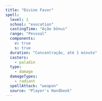 ```yaml
---
title: "Divine Favor"
spell:
  level: 1
  school: "evocation"
  castingTime: "Ação bônus"
  range: "Pessoal"
  components:
    v: true
    s: true
  duration: "Concentração, até 1 minuto"
  casters:
    - paladin
  type:
    - damage
  damageTypes:
    - radiant
  spellAttack: "weapon"
  source: "Player's Handbook"
---
```

